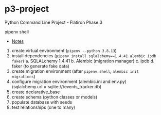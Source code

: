 # p3-project
Python Command Line Project - Flatiron Phase 3

pipenv shell

- [Notes](./notes/notes.md)

1. create virtual environment (`pipenv --python 3.8.13`)
2. install dependencies (`pipenv install sqlalchemy==1.4.41 alembic ipdb faker`)
    a. SQLALchemy 1.4.41
    b. Alembic (migration manager)
    c. ipdb
    d. faker (to generate fake data)
3. create migration environment (after `pipenv shell`, `alembic init migrations`)
4. configure migration environment (alembic.ini and env.py) (sqlalchemy.url = sqlite:///events_tracker.db)
5. create declarative_base
6. create schema (python classes or models)
7. populate database with seeds
8. test relationships (one to many)